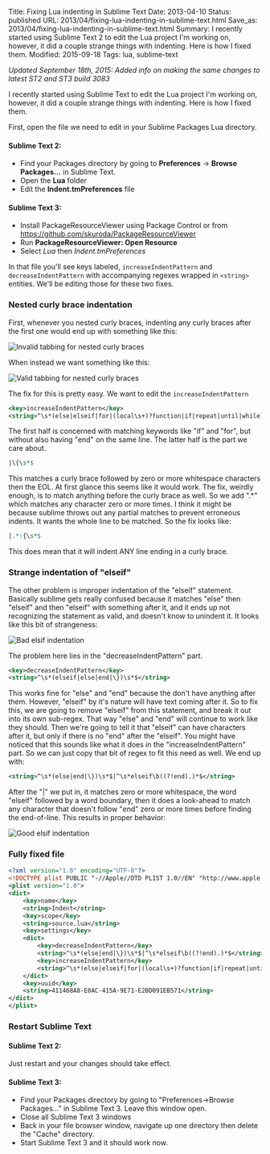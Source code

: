 Title: Fixing Lua indenting in Sublime Text
Date: 2013-04-10
Status: published
URL: 2013/04/fixing-lua-indenting-in-sublime-text.html
Save_as: 2013/04/fixing-lua-indenting-in-sublime-text.html
Summary: I recently started using Sublime Text 2 to edit the Lua project I'm working on, however, it did a couple strange things with indenting. Here is how I fixed them.
Modified: 2015-09-18
Tags: lua, sublime-text

*Updated September 18th, 2015: Added info on making the same changes to latest ST2 and ST3 build 3083*

I recently started using Sublime Text to edit the Lua project I'm working on, however, it did a couple strange things with indenting. Here is how I fixed them.

First, open the file we need to edit in your Sublime Packages Lua directory.

#### Sublime Text 2:

* Find your Packages directory by going to **Preferences** -> **Browse Packages...** in Sublime Text.
* Open the **Lua** folder
* Edit the **Indent.tmPreferences** file

#### Sublime Text 3:

* Install PackageResourceViewer using Package Control or from https://github.com/skuroda/PackageResourceViewer
* Run **PackageResourceViewer: Open Resource**
* Select *Lua* then *Indent.tmPreferences*

In that file you'll see keys labeled, `increaseIndentPattern` and `decreaseIndentPattern` with accompanying regexes wrapped in `<string>` entities. We'll be editing those for these two fixes.

### Nested curly brace indentation

First, whenever you nested curly braces, indenting any curly braces after the first one would end up with something like this:

![Invalid tabbing for nested curly braces]({static}/images/fixing-sublime-lua/sublime_curly_bad.png)

When instead we want something like this:

![Valid tabbing for nested curly braces]({static}/images/fixing-sublime-lua/sublime_curly_good.png)

The fix for this is pretty easy. We want to edit the `increaseIndentPattern`

```xml
<key>increaseIndentPattern</key>
<string>^\s*(else|elseif|for|(local\s+)?function|if|repeat|until|while)\b((?!end).)*$|.*\{\s*$</string>
```

The first half is concerned with matching keywords like "if" and "for", but without also having "end" on the same line. The latter half is the part we care about.

```perl
|\{\s*$
```

This matches a curly brace followed by zero or more whitespace characters then the EOL. At first glance this seems like it would work. The fix, weirdly enough, is to match anything before the curly brace as well. So we add ".*" which matches any character zero or more times. I think it might be because sublime throws out any partial matches to prevent erroneous indents. It wants the whole line to be matched. So the fix looks like:

```perl
|.*\{\s*$
```

This does mean that it will indent ANY line ending in a curly brace.

### Strange indentation of "elseif"

The other problem is improper indentation of the "elseif" statement. Basically sublime gets really confused because it matches "else" then "elseif" and then "elseif" with something after it, and it ends up not recognizing the statement as valid, and doesn't know to unindent it. It looks like this bit of strangeness:

![Bad elsif indentation]({static}/images/fixing-sublime-lua/sublime_elseif_bad.gif)

The problem here lies in the "decreaseIndentPattern" part.

```xml
<key>decreaseIndentPattern</key>
<string>^\s*(elseif|else|end|\})\s*$</string>
```

This works fine for "else" and "end" because the don't have anything after them. However, "elseif" by it's nature will have text coming after it. So to fix this, we are going to remove "elseif" from this statement, and break it out into its own sub-regex. That way "else" and "end" will continue to work like they should. Then we're going to tell it that "elseif" can have characters after it, but only if there is no "end" after the "elseif". You might have noticed that this sounds like what it does in the "increaseIndentPattern" part. So we can just copy that bit of regex to fit this need as well. We end up with:

```xml
<string>^\s*(else|end|\})\s*$|^\s*elseif\b((?!end).)*$</string>
```

After the "|" we put in, it matches zero or more whitespace, the word "elseif" followed by a word boundary, then it does a look-ahead to match any character that doesn't follow "end" zero or more times before finding the end-of-line. This results in proper behavior:

![Good elsif indentation]({static}/images/fixing-sublime-lua/sublime_elseif_good.gif)

### Fully fixed file

```xml
<?xml version="1.0" encoding="UTF-8"?>
<!DOCTYPE plist PUBLIC "-//Apple//DTD PLIST 1.0//EN" "http://www.apple.com/DTDs/PropertyList-1.0.dtd">
<plist version="1.0">
<dict>
	<key>name</key>
	<string>Indent</string>
	<key>scope</key>
	<string>source.lua</string>
	<key>settings</key>
	<dict>
		<key>decreaseIndentPattern</key>
		<string>^\s*(else|end|\})\s*$|^\s*elseif\b((?!end).)*$</string>
		<key>increaseIndentPattern</key>
		<string>^\s*(else|elseif|for|(local\s+)?function|if|repeat|until|while)\b((?!end).)*$|.*\{\s*$</string>
	</dict>
	<key>uuid</key>
	<string>411468A8-E0AC-415A-9E71-E2BD091EB571</string>
</dict>
</plist>
```

### Restart Sublime Text

#### Sublime Text 2:

Just restart and your changes should take effect.

#### Sublime Text 3:

* Find your Packages directory by going to "Preferences->Browse Packages..." in Sublime Text 3.  Leave this window open.
* Close all Sublime Text 3 windows
* Back in your file browser window, navigate up one directory then delete the "Cache" directory.
* Start Sublime Text 3 and it should work now.

